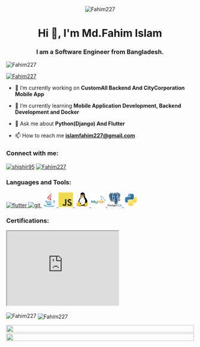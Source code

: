 <p align="center"> <img src="https://avatars.githubusercontent.com/u/21190992?v=4" alt="Fahim227"  width="200" height="200" /> </p>
<h1 align="center">Hi 👋, I'm Md.Fahim Islam</h1>
<h3 align="center">I am a Software Engineer from Bangladesh.</h3>

<p align="left"> <img src="https://komarev.com/ghpvc/?username=Fahim227&label=Profile%20views&color=0e75b6&style=flat" alt="Fahim227" /> </p>

<p align="left"> <a href="https://github.com/ryo-ma/github-profile-trophy"><img src="https://github-profile-trophy.vercel.app/?username=Fahim227" alt="Fahim227" /></a> </p>

- 🔭 I’m currently working on **CustomAll Backend And CityCorporation Mobile App**

- 🌱 I’m currently learning **Mobile Application Development, Backend Development and Docker**

- 💬 Ask me about **Python(Django) And Flutter**

- 📫 How to reach me **islamfahim227@gmail.com**

<h3 align="left">Connect with me:</h3>
<p align="left">
<a href="https://www.linkedin.com/in/md-fahim-islam-738a84127/" target="blank"><img align="center" src="https://raw.githubusercontent.com/rahuldkjain/github-profile-readme-generator/master/src/images/icons/Social/linked-in-alt.svg" alt="shishir95" height="30" width="40" /></a>
<a href="https://www.facebook.com/fahim.islam.1806/" target="blank"><img align="center" src="https://raw.githubusercontent.com/rahuldkjain/github-profile-readme-generator/master/src/images/icons/Social/facebook.svg" alt="Fahim227" height="30" width="40" /></a>
</p>

<h3 align="left">Languages and Tools:</h3>
<p align="left">
<a href="https://flutter.dev" target="_blank" rel="noreferrer"> <img src="https://www.vectorlogo.zone/logos/flutterio/flutterio-icon.svg" alt="flutter" width="40" height="40"/> </a> <a href="https://git-scm.com/" target="_blank" rel="noreferrer"> <img src="https://www.vectorlogo.zone/logos/git-scm/git-scm-icon.svg" alt="git" width="40" height="40"/> </a>
<a href="https://www.java.com" target="_blank" rel="noreferrer"> <img src="https://raw.githubusercontent.com/devicons/devicon/master/icons/java/java-original.svg" alt="java" width="40" height="40"/> </a> 
<a href="https://developer.mozilla.org/en-US/docs/Web/JavaScript" target="_blank" rel="noreferrer"> <img src="https://raw.githubusercontent.com/devicons/devicon/master/icons/javascript/javascript-original.svg" alt="javascript" width="40" height="40"/> </a>
<a href="https://www.linux.org/" target="_blank" rel="noreferrer"> <img src="https://raw.githubusercontent.com/devicons/devicon/master/icons/linux/linux-original.svg" alt="linux" width="40" height="40"/> </a> 
<a href="https://www.mysql.com/" target="_blank" rel="noreferrer"> <img src="https://raw.githubusercontent.com/devicons/devicon/master/icons/mysql/mysql-original-wordmark.svg" alt="mysql" width="40" height="40"/> </a>
<a href="https://www.postgresql.org" target="_blank" rel="noreferrer"> <img src="https://raw.githubusercontent.com/devicons/devicon/master/icons/postgresql/postgresql-original-wordmark.svg" alt="postgresql" width="40" height="40"/> </a>
<a href="https://www.python.org" target="_blank" rel="noreferrer"> <img src="https://raw.githubusercontent.com/devicons/devicon/master/icons/python/python-original.svg" alt="python" width="40" height="40"/> </a> </p>

<h3>Certifications:</h3>
<iframe src="https://www.hackerrank.com/certificates/iframe/fccde6f6da13" height="200" width="300"  title="description"></iframe>


<p><img align="left" src="https://github-readme-stats.vercel.app/api/top-langs?username=Fahim227&show_icons=true&locale=en&layout=compact" alt="Fahim227" /></p>

<p>&nbsp;<img align="center" src="https://github-readme-stats.vercel.app/api?username=Fahim227&show_icons=true&locale=en" alt="Fahim227" /></p>

<img src="https://github-readme-streak-stats.herokuapp.com?user=Fahim227&theme=vue-dark" width="100.0%" height="5.0%"/>

<img src="http://github-profile-summary-cards.vercel.app/api/cards/profile-details?username=Fahim227&theme=github_dark" width="100.0%" height="5.0%"/>


<p dir="auto" style="max-width: 100%;">
  <a href="https://github.com/vn7n24fzkq/github-profile-summary-cards"><img src="https://camo.githubusercontent.com/a790610a53e9f9cab9614cfc4417b7dbfb477145f8415a2c604e8bba7892d39d/687474703a2f2f6769746875622d70726f66696c652d73756d6d6172792d63617264732e76657263656c2e6170702f6170692f63617264732f7265706f732d7065722d6c616e67756167653f757365726e616d653d6d647368616461747261686d616e267468656d653d746f6b796f6e69676874" alt="" data-canonical-src="http://github-profile-summary-cards.vercel.app/api/cards/repos-per-language?username=Fahim227&amp;theme=tokyonight" style="max-width: 100%;"></a>
<a href="https://github.com/vn7n24fzkq/github-profile-summary-cards">
  <img src="https://camo.githubusercontent.com/2e4ab6cf5da7184562a0431476ca9a3843afcec8b21253c54a649d1709d96771/687474703a2f2f6769746875622d70726f66696c652d73756d6d6172792d63617264732e76657263656c2e6170702f6170692f63617264732f6d6f73742d636f6d6d69742d6c616e67756167653f757365726e616d653d6d647368616461747261686d616e267468656d653d746f6b796f6e69676874" alt="" data-canonical-src="http://github-profile-summary-cards.vercel.app/api/cards/most-commit-language?username=Fahim227&amp;theme=tokyonight" style="max-width: 100%;"></a></p>

